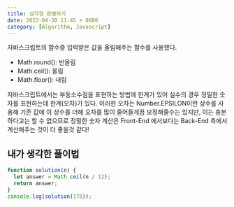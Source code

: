 ```yaml
---
title: 삼각형 판별하기
date: 2022-04-30 11:45 + 0800
category: [Algorithm, Javascript]
---
```


자바스크립트의 함수중 입력받은 값을 올림해주는 함수를 사용했다.

- Math.round(): 반올림
- Math.ceil(): 올림
- Math.floor(): 내림

자바스크립트에서는 부동소수점을 표현하는 방법에 한계가 있어 실수의 경우 정밀한 숫자를 표현하는데 한계(오차)가 있다. 이러한 오차는 Number.EPSILON이란 상수를 사용해 기존 값에 이 상수를 더해 오차를 많이 줄어들게끔 보정해줄수는 있지만, 이는 충분하다고는 할 수 없으므로 정밀한 숫자 계산은 Front-End 에서보다는 Back-End 측에서 계산해주는 것이 더 좋을것 같다!

## 내가 생각한 풀이법

```js
function solution(n) {
  let answer = Math.ceil(n / 12);
  return answer;
}
console.log(solution(178));
```
